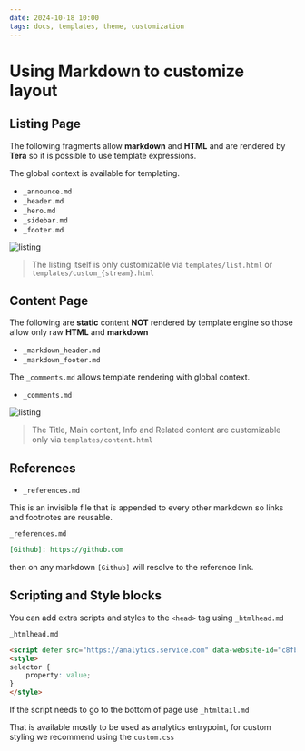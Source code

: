 ```yaml
---
date: 2024-10-18 10:00
tags: docs, templates, theme, customization
---
```


# Using Markdown to customize layout

## Listing Page

The following fragments allow **markdown** and **HTML** and are rendered by **Tera** so it is possible to use template expressions.

The global context is available for templating.

- `_announce.md`
- `_header.md`
- `_hero.md`
- `_sidebar.md`
- `_footer.md`

![listing](media/fragments_index.png)

> The listing itself is only customizable via `templates/list.html` or `templates/custom_{stream}.html`

## Content Page

The following are **static** content **NOT** rendered by template engine so
those allow only raw **HTML** and **markdown**

- `_markdown_header.md`
- `_markdown_footer.md`

The `_comments.md` allows template rendering with global context.

- `_comments.md`

![listing](media/fragments_content.png)


> The Title, Main content, Info and Related content are customizable only via
> `templates/content.html`

## References

- `_references.md`

This is an invisible file that is appended to every other markdown so links
and footnotes are reusable.

`_references.md`
```markdown
[Github]: https://github.com
```

then on any markdown `[Github]` will resolve to the reference link.

## Scripting and Style blocks

You can add extra scripts and styles to the `<head>` tag using `_htmlhead.md`

`_htmlhead.md`
```html
<script defer src="https://analytics.service.com" data-website-id="c8fbd715-5b90"></script>
<style>
selector {
    property: value;
}
</style>
```

If the script needs to go to the bottom of page use `_htmltail.md`

That is available mostly to be used as analytics entrypoint, for custom styling we recommend
using the `custom.css`


